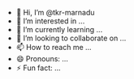 - 👋 Hi, I’m @tkr-marnadu
- 👀 I’m interested in ...
- 🌱 I’m currently learning ...
- 💞️ I’m looking to collaborate on ...
- 📫 How to reach me ...
- 😄 Pronouns: ...
- ⚡ Fun fact: ...

<!---
tkr-marnadu/tkr-marnadu is a ✨ special ✨ repository because its `README.md` (this file) appears on your GitHub profile.
You can click the Preview link to take a look at your changes.
--->
